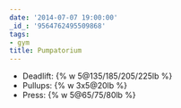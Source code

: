```yaml
---
date: '2014-07-07 19:00:00'
_id_: '9564762495509868'
tags:
- gym
title: Pumpatorium
---
```


- Deadlift: {% w 5@135/185/205/225lb %}
- Pullups: {% w 3x5@20lb %}
- Press: {% w 5@65/75/80lb %}
